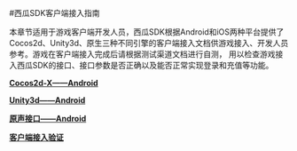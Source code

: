 #西瓜SDK客户端接入指南


本章节适用于游戏客户端开发人员，西瓜SDK根据Android和iOS两种平台提供了Cocos2d、Unity3d、原生三种不同引擎的客户端接入文档供游戏接入、开发人员参考。游戏在客户端接入完成后请根据测试渠道文档进行自测，
用以检查游戏接入西瓜SDK的接口、接口参数是否正确以及能否正常实现登录和充值等功能。






**[Cocos2d-X——Android](./Cocos2dx.md)**


**[Unity3d——Android](./Unity3d.md)**


**[原声接口——Android](./originandroid.md)**


**[客户端接入验证](./channeltest.md)**
